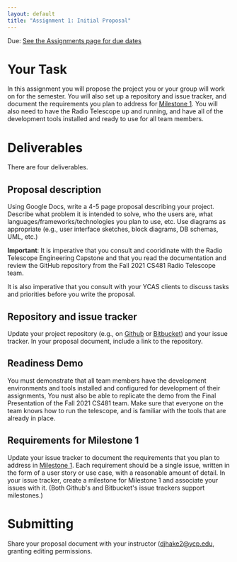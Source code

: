 ```yaml
---
layout: default
title: "Assignment 1: Initial Proposal"
---
```


Due: [See the Assignments page for due dates](../assign/index.html)

# Your Task

In this assignment you will propose the project you or your group will work on for the semester.  You will also set up a repository and issue tracker, and document the requirements you plan to address for [Milestone 1](assign03.html).  You will also need to have the Radio Telescope up and running, and have all of the development tools installed and ready to use for all team members.

# Deliverables

There are four deliverables.

## Proposal description

Using Google Docs, write a 4-5 page proposal describing your project.  Describe what problem it is intended to solve, who the users are, what languages/frameworks/technologies you plan to use, etc.  Use diagrams as appropriate (e.g., user interface sketches, block diagrams, DB schemas, UML, etc.)

<div class="callout">
<b>Important</b>: It is imperative that you consult and cooridinate with the Radio Telescope Engineering Capstone and that you read the documentation and review the GitHub repository from the Fall 2021 CS481 Radio Telescope team.

It is also imperative that you consult with your YCAS clients to discuss tasks and priorities before you write the proposal.  
</div>

## Repository and issue tracker

Update your project repository (e.g., on [Github](https://github.com) or [Bitbucket](https://bitbucket.org)) and your issue tracker.  In your proposal document, include a link to the repository.

## Readiness Demo
You must demonstrate that all team members have the development environments and tools installed and configured for development of their assignments,  You nust also be able to replicate the demo from the Final Presentation of the Fall 2021 CS481 team.  Make sure that everyone on the team knows how to run the telescope, and is familiar with the tools that are already in place.

## Requirements for Milestone 1

Update your issue tracker to document the requirements that you plan to address in [Milestone 1](assign03.html).  Each requirement should be a single issue, written in the form of a user story or use case, with a reasonable amount of detail.  In your issue tracker, create a milestone for Milestone 1 and associate your issues with it.  (Both Github's and Bitbucket's issue trackers support milestones.)

# Submitting

Share your proposal document with your instructor (<djhake2@ycp.edu>, granting editing permissions.

<!-- vim:set wrap: -->
<!-- vim:set linebreak: -->
<!-- vim:set nolist: -->

